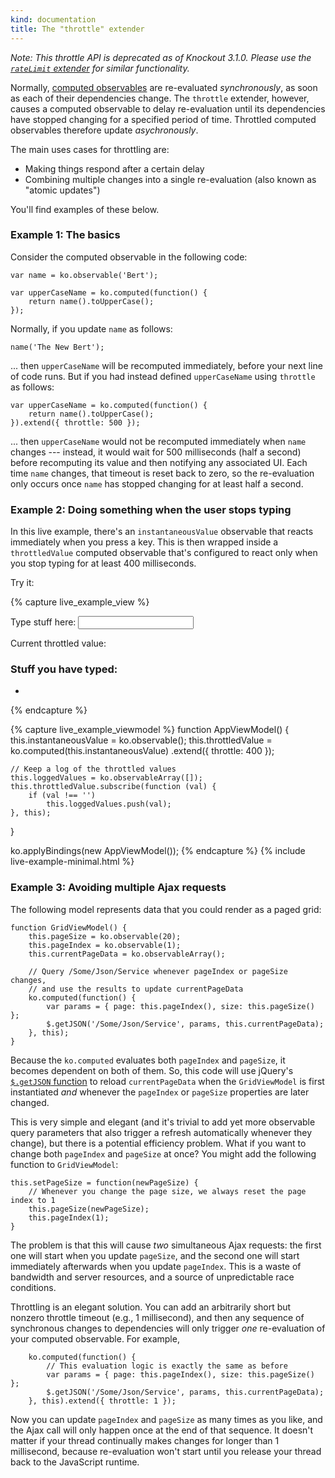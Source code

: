 ```yaml
---
kind: documentation
title: The "throttle" extender
---
```


*Note: This throttle API is deprecated as of Knockout 3.1.0. Please use the [`rateLimit` extender](rateLimit-observable.html) for similar functionality.*

Normally, [computed observables](computedObservables.html) are re-evaluated *synchronously*, as soon as each of their dependencies change. The `throttle` extender, however, causes a computed observable to delay re-evaluation until its dependencies have stopped changing for a specified period of time. Throttled computed observables therefore update *asychronously*.

The main uses cases for throttling are:

 * Making things respond after a certain delay
 * Combining multiple changes into a single re-evaluation (also known as "atomic updates")

You'll find examples of these below.

### Example 1: The basics

Consider the computed observable in the following code:

    var name = ko.observable('Bert');

    var upperCaseName = ko.computed(function() {
        return name().toUpperCase();
    });

Normally, if you update `name` as follows:

    name('The New Bert');

... then `upperCaseName` will be recomputed immediately, before your next line of code runs. But if you had instead defined `upperCaseName` using `throttle` as follows:

    var upperCaseName = ko.computed(function() {
        return name().toUpperCase();
    }).extend({ throttle: 500 });    

... then `upperCaseName` would not be recomputed immediately when `name` changes --- instead, it would wait for 500 milliseconds (half a second) before recomputing its value and then notifying any associated UI. Each time `name` changes, that timeout is reset back to zero, so the re-evaluation only occurs once `name` has stopped changing for at least half a second.

### Example 2: Doing something when the user stops typing

In this live example, there's an `instantaneousValue` observable that reacts immediately when you press a key. This is then wrapped inside a `throttledValue` computed observable that's configured to react only when you stop typing for at least 400 milliseconds.

Try it:

{% capture live_example_view %}
<p>Type stuff here: <input data-bind='value: instantaneousValue, valueUpdate: "afterkeydown"' /></p>
<p>Current throttled value: <b data-bind='text: throttledValue'> </b></p>

<div data-bind="visible: loggedValues().length > 0">
    <h3>Stuff you have typed:</h3>
    <ul data-bind="foreach: loggedValues">
        <li data-bind="text: $data"></li>
    </ul>
</div>
{% endcapture %}

{% capture live_example_viewmodel %}
function AppViewModel() {
    this.instantaneousValue = ko.observable();
    this.throttledValue = ko.computed(this.instantaneousValue)
                            .extend({ throttle: 400 });

    // Keep a log of the throttled values
    this.loggedValues = ko.observableArray([]);
    this.throttledValue.subscribe(function (val) {
        if (val !== '')
            this.loggedValues.push(val);
    }, this);
}

ko.applyBindings(new AppViewModel());
{% endcapture %}
{% include live-example-minimal.html %}

### Example 3: Avoiding multiple Ajax requests

The following model represents data that you could render as a paged grid:

    function GridViewModel() {
        this.pageSize = ko.observable(20);
        this.pageIndex = ko.observable(1);
        this.currentPageData = ko.observableArray();

        // Query /Some/Json/Service whenever pageIndex or pageSize changes,
        // and use the results to update currentPageData
        ko.computed(function() {
            var params = { page: this.pageIndex(), size: this.pageSize() };
            $.getJSON('/Some/Json/Service', params, this.currentPageData);
        }, this);
    }

Because the `ko.computed` evaluates both `pageIndex` and `pageSize`, it becomes dependent on both of them. So, this code will use jQuery's [`$.getJSON` function](http://api.jquery.com/jQuery.getJSON/) to reload `currentPageData` when the `GridViewModel` is first instantiated *and* whenever the `pageIndex` or `pageSize` properties are later changed.

This is very simple and elegant (and it's trivial to add yet more observable query parameters that also trigger a refresh automatically whenever they change), but there is a potential efficiency problem. What if you want to change both `pageIndex` and `pageSize` at once? You might add the following function to `GridViewModel`:

    this.setPageSize = function(newPageSize) {
        // Whenever you change the page size, we always reset the page index to 1
        this.pageSize(newPageSize);
        this.pageIndex(1);
    }

The problem is that this will cause *two* simultaneous Ajax requests: the first one will start when you update `pageSize`, and the second one will start immediately afterwards when you update `pageIndex`. This is a waste of bandwidth and server resources, and a source of unpredictable race conditions.

Throttling is an elegant solution. You can add an arbitrarily short but nonzero throttle timeout (e.g., 1 millisecond), and then any sequence of synchronous changes to dependencies will only trigger *one* re-evaluation of your computed observable. For example, 

        ko.computed(function() {
            // This evaluation logic is exactly the same as before
            var params = { page: this.pageIndex(), size: this.pageSize() };
            $.getJSON('/Some/Json/Service', params, this.currentPageData);
        }, this).extend({ throttle: 1 });

Now you can update `pageIndex` and `pageSize` as many times as you like, and the Ajax call will only happen once at the end of that sequence. It doesn't matter if your thread continually makes changes for longer than 1 millisecond, because re-evaluation won't start until you release your thread back to the JavaScript runtime.